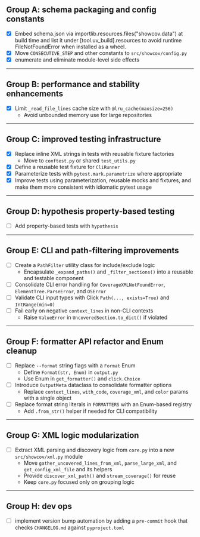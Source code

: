 ## Group A: schema packaging and config constants

- [x] Embed schema.json via importlib.resources.files("showcov.data") at build time and list it under [tool.uv_build].resources to avoid runtime FileNotFoundError when installed as a wheel.
- [x] Move `CONSECUTIVE_STEP` and other constants to `src/showcov/config.py`
- [x] enumerate and eliminate module-level side effects

---

## Group B: performance and stability enhancements

- [x] Limit `_read_file_lines` cache size with `@lru_cache(maxsize=256)`
  - Avoid unbounded memory use for large repositories

---

## Group C: improved testing infrastructure

- [x] Replace inline XML strings in tests with reusable fixture factories
  - Move to `conftest.py` or shared `test_utils.py`
- [x] Define a reusable test fixture for `CliRunner`
- [x] Parameterize tests with `pytest.mark.parametrize` where appropriate
- [x] Improve tests using parameterization, reusable mocks and fixtures, and make them more consistent with idiomatic pytest usage

---

## Group D: hypothesis property-based testing

- [ ] Add property-based tests with `hypothesis`

---

## Group E: CLI and path-filtering improvements

- [ ] Create a `PathFilter` utility class for include/exclude logic
  - Encapsulate `_expand_paths()` and `_filter_sections()` into a reusable and testable component
- [ ] Consolidate CLI error handling for `CoverageXMLNotFoundError`, `ElementTree.ParseError`, and `OSError`
- [ ] Validate CLI input types with Click `Path(..., exists=True)` and `IntRange(min=0)`
- [ ] Fail early on negative `context_lines` in non-CLI contexts
  - Raise `ValueError` in `UncoveredSection.to_dict()` if violated

---

## Group F: formatter API refactor and Enum cleanup

- [ ] Replace `--format` string flags with a `Format` Enum
  - Define `Format(str, Enum)` in `output.py`
  - Use Enum in `get_formatter()` and `click.Choice`
- [ ] Introduce `OutputMeta` dataclass to consolidate formatter options
  - Replace `context_lines`, `with_code`, `coverage_xml`, and `color` params with a single object
- [ ] Replace format string literals in `FORMATTERS` with an Enum-based registry
  - Add `.from_str()` helper if needed for CLI compatibility

---

## Group G: XML logic modularization

- [ ] Extract XML parsing and discovery logic from `core.py` into a new `src/showcov/xml.py` module
  - Move `gather_uncovered_lines_from_xml`, `parse_large_xml`, and `get_config_xml_file` and its helpers
  - Provide `discover_xml_path()` and `stream_coverage()` for reuse
  - Keep `core.py` focused only on grouping logic

---

## Group H: dev ops
- [ ] implement version bump automation by adding a `pre-commit` hook that checks `CHANGELOG.md` against `pyproject.toml`
